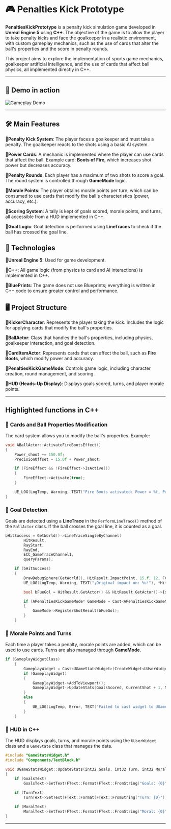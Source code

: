 # 🎮 Penalties Kick Prototype
**PenaltiesKickPrototype** is a penalty kick simulation game developed in **Unreal Engine 5** using **C++**. The objective of the game is to allow the player to take penalty kicks and face the goalkeeper in a realistic environment, with custom gameplay mechanics, such as the use of cards that alter the ball's properties and the score in penalty rounds.

This project aims to explore the implementation of sports game mechanics, goalkeeper artificial intelligence, and the use of cards that affect ball physics, all implemented directly in C++.

---

## 🔄 Demo in action

![Gameplay Demo](TestPenaltiesKick.gif)

---

## 🛠️ Main Features

🔹**Penalty Kick System**: The player faces a goalkeeper and must take a penalty. The goalkeeper reacts to the shots using a basic AI system.

🔹**Power Cards**: A mechanic is implemented where the player can use cards that affect the ball. Example card: **Boots of Fire**, which increases shot power but decreases accuracy.

🔹**Penalty Rounds**: Each player has a maximum of two shots to score a goal. The round system is controlled through **GameMode** logic.

🔹**Morale Points**: The player obtains morale points per turn, which can be consumed to use cards that modify the ball's characteristics (power, accuracy, etc.).

🔹**Scoring System**: A tally is kept of goals scored, morale points, and turns, all accessible from a HUD implemented in C++.

🔹**Goal Logic**: Goal detection is performed using **LineTraces** to check if the ball has crossed the goal line.


## 🚀 Technologies

🔹**Unreal Engine 5**: Used for game development.

🔹**C++**: All game logic (from physics to card and AI interactions) is implemented in C++.

🔹**BluePrints**: The game does not use Blueprints; everything is written in C++ code to ensure greater control and performance.


## 🖥️ Project Structure

🔹**KickerCharacter**: Represents the player taking the kick. Includes the logic for applying cards that modify the ball's properties.

🔹**BallActor**: Class that handles the ball's properties, including physics, goalkeeper interaction, and goal detection.

🔹**CardItemActor**: Represents cards that can affect the ball, such as **Fire Boots**, which modify power and accuracy.

🔹**PenaltiesKickGameMode**: Controls game logic, including character creation, round management, and scoring.

🔹**HUD (Heads-Up Display)**: Displays goals scored, turns, and player morale points.

---

## Highlighted functions in C++

### 📌 **Cards and Ball Properties Modification**
The card system allows you to modify the ball's properties. Example:

```cpp
void ABallActor::ActivateFireBootsEffect()
{
    Power_shoot += 150.0f;
    PrecisionOffset = 15.0f + Power_shoot;

    if (FireEffect && !FireEffect->IsActive())
    {
        FireEffect->Activate(true);
    }

    UE_LOG(LogTemp, Warning, TEXT("Fire Boots activated: Power = %f, PrecisionOffset = %f"), Power_shoot, PrecisionOffset);
}
```
### 📌 **Goal Detection**
Goals are detected using a **LineTrace** in the `PerformLineTrace()` method of the `BallActor` class. If the ball crosses the goal line, it is counted as a goal.

```cpp
bHitSuccess = GetWorld()->LineTraceSingleByChannel(
        HitResult,
        RayStart,
        RayEnd,
        ECC_GameTraceChannel1,
        queryParams);

    if (bHitSuccess)
    {
        DrawDebugSphere(GetWorld(), HitResult.ImpactPoint, 15.f, 12, FColor::Yellow, false, 10.0f);
        UE_LOG(LogTemp, Warning, TEXT("¡Original impact on: %s!"), *HitResult.ImpactPoint.ToString());

        bool bFueGol = HitResult.GetActor() && HitResult.GetActor()->IsA(APorteriaActor::StaticClass());

        if (APenaltiesKickGameMode* GameMode = Cast<APenaltiesKickGameMode>(UGameplayStatics::GetGameMode(GetWorld())))
        {
            GameMode->RegisterShotResult(bFueGol);
        }
    }
```
### 📌 **Morale Points and Turns**
Each time a player takes a penalty, morale points are added, which can be used to use cards. Turns are also managed through **GameMode**.

```cpp
if (GameplayWidgetClass)
    {
        GameplayWidget = Cast<UGameStatsWidget>(CreateWidget<UUserWidget>(GetWorld(), GameplayWidgetClass));
        if (GameplayWidget)
        {
            GameplayWidget->AddToViewport();
            GameplayWidget->UpdateStats(GoalsScored, CurrentShot + 1, MoralPoints + 2);
        }
        else
        {
            UE_LOG(LogTemp, Error, TEXT("Failed to cast widget to UGameStatsWidget!"));
        }
    }
```
### 📌 **HUD in C++**
The HUD displays goals, turns, and morale points using the `UUserWidget` class and a `GameState` class that manages the data.

```cpp
#include "GameStatsWidget.h"
#include "Components/TextBlock.h"

void UGameStatsWidget::UpdateStats(int32 Goals, int32 Turn, int32 Moral)
{
    if (GoalsText)
        GoalsText->SetText(FText::Format(FText::FromString("Goals: {0}"), FText::AsNumber(Goals)));

    if (TurnText)
        TurnText->SetText(FText::Format(FText::FromString("Turn: {0}"), FText::AsNumber(Turn)));

    if (MoralText)
        MoralText->SetText(FText::Format(FText::FromString("Moral: {0}"), FText::AsNumber(Moral)));
}
```
---
